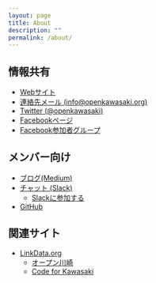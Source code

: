 ```yaml
---
layout: page
title: About
description: ""
permalink: /about/
---
```



情報共有
----------------
* [Webサイト](http://openkawasaki.org)
* [連絡先メール (info@openkawasaki.org)](info@openkawasaki.org)
* [Twitter (@openkawasaki)](https://twitter.com/openkawasaki)
* [Facebookページ](https://www.facebook.com/openkawasaki/)
* [Facebook参加者グループ](https://www.facebook.com/groups/opendata.kawasaki/)

メンバー向け
----------
* [ブログ(Medium)](https://medium.com/openkawasaki)
* [チャット (Slack)](https://openkawasaki.slack.com)
    - [Slackに参加する](https://join.slack.com/t/openkawasaki/shared_invite/enQtMzUxMTc3OTc5NDc2LWRlOGRiMDdlY2YzZWI2OWI5NjcxM2I3YzJkNTg5YzQ5ZTk1ODYyNDdmZjFhMjJjZWI3OWUzMTA4ZTYzMDZjNGM)
* [GitHub](https://github.com/openkawasaki/)

関連サイト
----------------
* [LinkData.org](http://linkdata.org/)
  - [オープン川崎](http://idea.linkdata.org/idea/idea1s332i)
  - [Code for Kawasaki](http://idea.linkdata.org/idea/idea1s198i)
